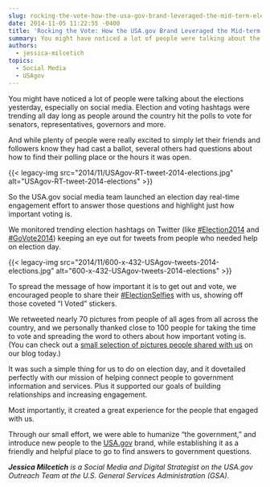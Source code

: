 ```yaml
---
slug: rocking-the-vote-how-the-usa-gov-brand-leveraged-the-mid-term-elections
date: 2014-11-05 11:22:55 -0400
title: 'Rocking the Vote: How the USA.gov Brand Leveraged the Mid-term Elections'
summary: You might have noticed a lot of people were talking about the elections yesterday, especially on social media. Election and voting hashtags were trending all day long as people around the country hit the polls to vote for senators, representatives, governors and more. And while plenty of people were really excited to simply let their
authors:
  - jessica-milcetich
topics:
  - Social Media
  - USAgov
---
```


You might have noticed a lot of people were talking about the elections yesterday, especially on social media. Election and voting hashtags were trending all day long as people around the country hit the polls to vote for senators, representatives, governors and more.

And while plenty of people were really excited to simply let their friends and followers know they had cast a ballot, several others had questions about how to find their polling place or the hours it was open.

{{< legacy-img src="2014/11/USAgov-RT-tweet-2014-elections.jpg" alt="USAgov-RT-tweet-2014-elections" >}}

So the USA.gov social media team launched an election day real-time engagement effort to answer those questions and highlight just how important voting is.

We monitored trending election hashtags on Twitter (like [#Election2014](https://twitter.com/hashtag/election2014) and [#GoVote2014](https://twitter.com/hashtag/GoVote2014)) keeping an eye out for tweets from people who needed help on election day.

{{< legacy-img src="2014/11/600-x-432-USAgov-tweets-2014-elections.jpg" alt="600-x-432-USAgov-tweets-2014-elections" >}}

To spread the message of how important it is to get out and vote, we encouraged people to share their [#ElectionSelfies](https://twitter.com/hashtag/electionselfies) with us, showing off those coveted “I Voted” stickers.

We retweeted nearly 70 pictures from people of all ages from all across the country, and we personally thanked close to 100 people for taking the time to vote and spreading the word to others about how important voting is. (You can check out a [small selection of pictures people shared with us](http://blog.usa.gov/post/101840945177/image-description-thanks-to-everyone-who-got-out) on our blog today.)

It was such a simple thing for us to do on election day, and it dovetailed perfectly with our mission of helping connect people to government information and services. Plus it supported our goals of building relationships and increasing engagement.

Most importantly, it created a great experience for the people that engaged with us.

Through our small effort, we were able to humanize “the government,” and introduce new people to the [USA.gov](http://www.usa.gov/) brand, while establishing it as a friendly and helpful place to go to find answers to government questions.

_**Jessica Milcetich** is a Social Media and Digital Strategist on the USA.gov Outreach Team at the U.S. General Services Administration (GSA)._
